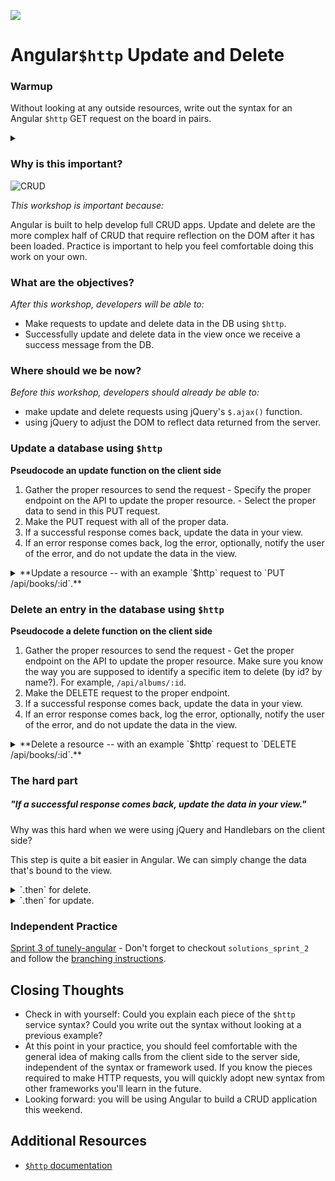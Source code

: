<!--
Creator: Team, edits by Cory Fauver
Market: SF
-->

![](https://ga-dash.s3.amazonaws.com/production/assets/logo-9f88ae6c9c3871690e33280fcf557f33.png)

# Angular`$http` Update and Delete

### Warmup

Without looking at any outside resources, write out the syntax for an Angular `$http` GET request on the board in pairs.

<details><summary></summary>

```javascript
$http({
  method: 'GET',
  url: 'http://www.jonsnow-portfolio.com/api/projects'
}).then(successCallback, errorCallback);

function successCallback(response) {
  console.log('response for all projects:', response);
}
function errorCallback(error) {
  console.log('There was an error getting the data', error);
}
```

</details>

### Why is this important?
<!-- framing the "why" in big-picture/real world examples -->
![CRUD](http://2.bp.blogspot.com/-frXMwdxsUyg/VpwZAFmBcJI/AAAAAAAABK4/G6sBPW0qhg8/s1600/CRUD.png)

*This workshop is important because:*

Angular is built to help develop full CRUD apps. Update and delete are the more complex half of CRUD that require reflection on the DOM after it has been loaded. Practice is important to help you feel comfortable doing this work on your own.

### What are the objectives?
<!-- specific/measurable goal for students to achieve -->
*After this workshop, developers will be able to:*

- Make requests to update and delete data in the DB using `$http`.
- Successfully update and delete data in the view once we receive a success message from the DB.

### Where should we be now?
<!-- call out the skills that are prerequisites -->
*Before this workshop, developers should already be able to:*

- make update and delete requests using jQuery's `$.ajax()` function.
- using jQuery to adjust the DOM to reflect data returned from the server.


### Update a database using `$http`

  **Pseudocode an update function on the client side**

  1. Gather the proper resources to send the request
    - Specify the proper endpoint on the API to update the proper resource.
    - Select the proper data to send in this PUT request.
  3. Make the PUT request with all of the proper data.
  4. If a successful response comes back, update the data in your view.
  5. If an error response comes back, log the error, optionally, notify the user of the error, and do not update the data in the view.

<details><summary> **Update a resource -- with an example `$http` request to `PUT /api/books/:id`.** </summary>

```js
vm.sendUpdate = function(book){
  $http({
    method: 'PUT',
    url: '/api/books/'+book._id,
    data: {
      title: book.title,
      author: book.author,
      characters: book.characters
    },
  }).then(function successCallback(response) {
    // update the data that's bound to the view.
  }, function errorCallback(error) {
    console.log('There was an error', error);
  })
};
```

... and a sample response:
<details><summary>click to see full response</summary>

```json
{
  "data": {
    _id: "56fd8372m098ok2u89uclwm09",
    title: "Harry Potter and the Sorcerer's Stone",
    author: "J.K. Rowling",
    characters: [ "Harry Potter", "Ron Weasley", "Hermione Granger", "Hagrid", "Dumbledore"]
  },
  "status": 200,
  "config": {
    "method": "PUT",
    "transformRequest": [
      null
    ],
    "transformResponse": [
      null
    ],
    "data": {
      _id: "56fd8372m098ok2u89uclwm09",
      title: "Harry Potter and the Sorcerer's Stone",
      author: "J.K. Rowling",
      characters: [ "Harry Potter", "Ron Weasley", "Hermione Granger", "Hagrid", "Dumbledore"]
    },
    "url": "http://www.cf-books.com/api/books/56fd8372m098ok2u89uclwm09",
    "headers": {
      "Accept": "application/json, text/plain, */*"
    }
  },
  "statusText": "OK"
};
```

</details>

</details>


### Delete an entry in the database using `$http`


  **Pseudocode a delete function on the client side**

  1. Gather the proper resources to send the request
    - Get the proper endpoint on the API to update the proper resource. Make sure you know the way you are supposed to identify a specific item to delete (by id? by name?). For example, `/api/albums/:id`.
  3. Make the DELETE request to the proper endpoint.
  4. If a successful response comes back, update the data in your view.
  5. If an error response comes back, log the error, optionally, notify the user of the error, and do not update the data in the view.


<details><summary>**Delete a resource -- with an example `$http` request to `DELETE /api/books/:id`.**</summary>

```js
vm.deleteBook = function(book){
  $http({
    method: 'DELETE',
    url: '/api/books/' + book._id,
  }).then(function successCallback(response) {
    // delete the entry from the data that's bound to the view.
  }, function errorCallback(error) {
    console.log('There was an error', error);
    // Possibly, display to the user that you were unable to delete.
  });
};
```

  ... and a sample response:
<details><summary>click to see full response</summary>

```json
{
  "data": {
    _id: "56fd8372m098ok2u89uclwm09",
    title: "Harry Potter and the Sorcerer's Stone",
    author: "J.K. Rowling",
    characters: [ "Harry Potter", "Ron Weasley", "Hermione Granger", "Hagrid", "Dumbledore"]
  },
  "status": 200,
  "config": {
    "method": "DELETE",
    "transformRequest": [
      null
    ],
    "transformResponse": [
      null
    ],
    "url": "http://www.cf-books.com/api/books/56fd8372m098ok2u89uclwm0",
    "headers": {
      "Accept": "application/json, text/plain, */*"
    }
  },
  "statusText": "OK"
} 
```

</details>

</details>

### The hard part
##### "If a successful response comes back, update the data in your view."

Why was this hard when we were using jQuery and Handlebars on the client side?

This step is quite a bit easier in Angular. We can simply change the data that's bound to the view.

<details>
  <summary>`.then` for delete.</summary>
  
```javascript
vm.deleteBook = function(book){
  $http({
    method: 'DELETE',
    url: '/api/books/' + book._id,
  }).then(function successCallback(deletedBookJson) {
    var index = vm.books.indexOf(book);
    vm.books.splice(index, 1);
  }, function errorCallback(response) {
    console.log('There was an error deleting the data', response);
  });
}
```

</details>

<details>
  <summary>`.then` for update.</summary>
  
```javascript
vm.updateBook = function(book){
  $http({
    method: 'PUT',
    url: '/api/books/' + book._id,
    data: {
      title: book.title,
      author: book.author,
      characters: book.characters
    },
  }).then(function successCallback(updatedBookJson) {
    var index = vm.books.indexOf(book);
    vm.books.splice(index, 1, updatedBookJson);
    // any hiding / showing that needs to occur
  }, function errorCallback(response) {
    console.log('There was an error deleting the data', response);
  });
}
```

</details>


### Independent Practice

[Sprint 3 of tunely-angular](https://github.com/SF-WDI-LABS/tunely-angular/blob/master/docs/sprint3.md) - Don't forget to checkout `solutions_sprint_2` and follow the [branching instructions](https://github.com/SF-WDI-LABS/tunely-angular/blob/master/docs/starting_with_a_branch.md#subsequent-sprints).

## Closing Thoughts
- Check in with yourself: Could you explain each piece of the `$http` service syntax? Could you write out the syntax without looking at a previous example?
- At this point in your practice, you should feel comfortable with the general idea of making calls from the client side to the server side, independent of the syntax or framework used. If you know the pieces required to make HTTP requests, you will quickly adopt new syntax from other frameworks you'll learn in the future.
- Looking forward: you will be using Angular to build a CRUD application this weekend.

## Additional Resources
- [`$http` documentation](https://docs.angularjs.org/api/ng/service/$http)
